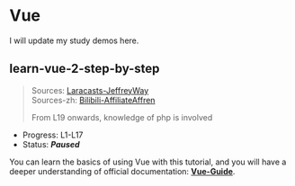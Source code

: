 # Vue

I will update my study demos here.

## learn-vue-2-step-by-step

> Sources: [Laracasts-JeffreyWay](https://laracasts.com/series/learn-vue-2-step-by-step)  
> Sources-zh: [Bilibili-AffiliateAffren](https://space.bilibili.com/411675574/channel/detail?cid=128654&ctype=0)
> 
> From L19 onwards, knowledge of php is involved

+ Progress: L1-L17  
+ Status: ___Paused___  

You can learn the basics of using Vue with this tutorial, and you will have a deeper understanding of official documentation: **[Vue-Guide]()**.


<!--
  Update here!
-->


[Google]:https://v3.cn.vuejs.org/guide/introduction.html
